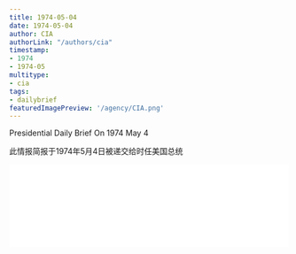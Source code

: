 ```yaml
---
title: 1974-05-04
date: 1974-05-04
author: CIA 
authorLink: "/authors/cia"
timestamp: 
- 1974
- 1974-05
multitype: 
- cia
tags: 
- dailybrief
featuredImagePreview: '/agency/CIA.png'
---
```



Presidential Daily Brief On 1974 May 4

此情报简报于1974年5月4日被递交给时任美国总统

<!--more-->





<div id="over" style="width:100%; overflow:hidden"> <iframe id="sFrame" name="sFrame" frameborder="no" border="0"  allowfullscreen marginwidth="0" scrolling="no" src = " /CIA/1974-05-04.html "  style = " position:absulute; width: 806px; top: 300;" > </iframe> </div>